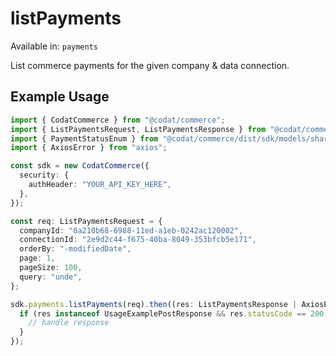 # listPayments
Available in: `payments`

List commerce payments for the given company & data connection.

## Example Usage
```typescript
import { CodatCommerce } from "@codat/commerce";
import { ListPaymentsRequest, ListPaymentsResponse } from "@codat/commerce/dist/sdk/models/operations";
import { PaymentStatusEnum } from "@codat/commerce/dist/sdk/models/shared";
import { AxiosError } from "axios";

const sdk = new CodatCommerce({
  security: {
    authHeader: "YOUR_API_KEY_HERE",
  },
});

const req: ListPaymentsRequest = {
  companyId: "8a210b68-6988-11ed-a1eb-0242ac120002",
  connectionId: "2e9d2c44-f675-40ba-8049-353bfcb5e171",
  orderBy: "-modifiedDate",
  page: 1,
  pageSize: 100,
  query: "unde",
};

sdk.payments.listPayments(req).then((res: ListPaymentsResponse | AxiosError) => {
  if (res instanceof UsageExamplePostResponse && res.statusCode == 200) {
    // handle response
  }
});
```